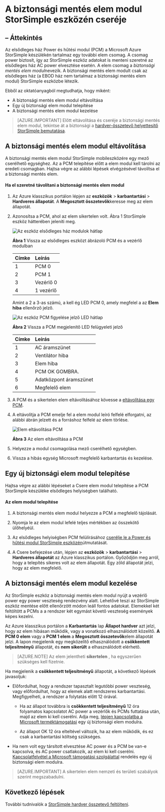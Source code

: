 <properties 
   pageTitle="Cserélje le a elem StorSimple eszközön |} Microsoft Azure"
   description="Ismerteti, hogyan lehet eltávolítani, csere és a biztonsági mentés elem modul StorSimple eszközén karbantartása."
   services="storsimple"
   documentationCenter=""
   authors="alkohli"
   manager="carmonm"
   editor="" />
<tags 
   ms.service="storsimple"
   ms.devlang="NA"
   ms.topic="article"
   ms.tgt_pltfrm="NA"
   ms.workload="TBD"
   ms.date="08/17/2016"
   ms.author="alkohli" />

# <a name="replace-the-backup-battery-module-on-your-storsimple-device"></a>A biztonsági mentés elem modul StorSimple eszközén cseréje

## <a name="overview"></a>– Áttekintés

Az elsődleges ház Power és hűtési modul (PCM) a Microsoft Azure StorSimple készülékén tartalmaz egy további elem csomag. A csomag power biztosít, így az StorSimple eszköz adatokat is menteni szeretné az elsődleges ház AC power elvesztése esetén. A elem csomag a *biztonsági mentés elem modul*nevezik. A biztonsági mentés elem modult csak az elsődleges ház (a EBOD ház nem tartalmaz a biztonsági mentés elem modul) StorSimple eszközbe létezik. 

Ebből az oktatóanyagból megtudhatja, hogy miként:

- A biztonsági mentés elem modul eltávolítása 
- Egy új biztonsági elem modul telepítése
- A biztonsági mentés elem modul kezelése

>[AZURE.IMPORTANT] Előtt eltávolítása és cseréje a biztonsági mentés elem modul, tekintse át a biztonsági a [hardver-összetevő helyettesítő StorSimple bemutatása](storsimple-hardware-component-replacement.md).

## <a name="remove-the-backup-battery-module"></a>A biztonsági mentés elem modul eltávolítása

A biztonsági mentés elem modul StorSimple mobileszközére egy mező cserélhető egységhez. Az a PCM telepítése előtt a elem modul kell tárolni az eredeti csomagban. Hajtsa végre az alábbi lépések elvégzésével távolítsa el a biztonsági mentés elem.

#### <a name="to-remove-the-backup-battery-module"></a>Ha el szeretné távolítani a biztonsági mentés elem modul

1. Az Azure klasszikus portálon lépjen az **eszközök** > **karbantartási** > **Hardveres állapotát**. A **Megosztott összetevők**keresse meg az elem állapotát.

2. Azonosítsa a PCM, ahol az elem sikertelen volt. Ábra 1 StorSimple eszköz hátterében jeleníti meg.

    ![Az eszköz elsődleges ház modulok hátlap](./media/storsimple-battery-replacement/IC740994.png)

    **Ábra 1** Vissza az elsődleges eszközt ábrázoló PCM és a vezérlő modulban

  	|Címke|Leírás|
  	|:----|:----------|
  	|1|PCM 0|
  	|2|PCM 1|
  	|3|Vezérlő 0|
  	|4|1 vezérlő|

    Amint a 2 a 3-as számú, a kell ég LED PCM 0, amely megfelel a az **Elem hiba** ellenőrző jelző.

    ![Az eszköz PCM figyelése jelző LED hátlap](./media/storsimple-battery-replacement/IC740992.png)

    **Ábra 2** Vissza a PCM megjelenítő LED felügyeleti jelző

  	|Címke|Leírás|
  	|:---|:-----------|
  	|1|AC áramszünet|
  	|2|Ventilátor hiba|
  	|3|Elem hiba|
  	|4|PCM OK GOMBRA.|
  	|5|Adatközpont áramszünet|
  	|6|Megfelelő elem|

3. A PCM és a sikertelen elem eltávolításához kövesse a [eltávolítása egy PCM](storsimple-power-cooling-module-replacement.md#remove-a-pcm).

4. A eltávolítja a PCM emelje fel a elem modul leíró felfelé elforgatni, az alábbi ábrán jelzett és a forráshoz felfelé az elem törlése.

    ![Elem eltávolítása PCM](./media/storsimple-battery-replacement/IC741019.png)

    **Ábra 3** Az elem eltávolítása a PCM

5. Helyezze a modul csomagolása mező cserélhető egységben.

6. Vissza a hibás egység Microsoft megfelelő karbantartás és kezelése.

## <a name="install-a-new-backup-battery-module"></a>Egy új biztonsági elem modul telepítése

Hajtsa végre az alábbi lépéseket a Csere elem modul telepítése a PCM StorSimple készüléke elsődleges helyiségben található.

#### <a name="to-install-the-battery-module"></a>Az elem modul telepítése

1. A biztonsági mentés elem modul helyezze a PCM a megfelelő tájolását.

2. Nyomja le az elem modul lefelé teljes mértékben az összekötő ülőhelyéül.

3. Az elsődleges helyiségben PCM felülírásához [cserélje le a Power és hűtési modul StorSimple eszközén](storsimple-power-cooling-module-replacement.md)útmutatását.

4. A Csere befejezése után, lépjen az **eszközök** > **karbantartási** > **Hardveres állapotát** az Azure klasszikus portálon. Győződjön meg arról, hogy a telepítés sikeres volt az elem állapotát. Egy zöld állapotát jelzi, hogy az elem megfelelő.

## <a name="maintain-the-backup-battery-module"></a>A biztonsági mentés elem modul kezelése

Az StorSimple eszköz a biztonsági mentés elem modul nyújt a vezérlő power egy power veszteség rendezvény alatt. Lehetővé teszi az StorSimple eszköz mentése előtt ellenőrzött módon leáll fontos adatokat. Elemekkel két feltöltött a PCMs a a rendszer két egymást követő veszteség események képes kezelni.

Az Azure klasszikus portálon a **Karbantartás** lap **Állapot hardver** azt jelzi, hogy az elem hibásan működik, vagy a vonatkozó elhasználódott közelítő. **A PCM 0 elem** vagy a **PCM 1 elem** a **Megosztott összetevők**elem állapotát jelzi. A lapon megjelenik egy megközelítő elhasználódott a **csökkentett teljesítményű** állapotát, és **nem sikerült** a elhasználódott elérhető. 

>[AZURE.NOTE] Az elem jelentheti **sikertelen** , ha egyszerűen szükséges kell fizetnie.
 
Ha megjelenik a **csökkentett teljesítményű** állapotát, a következő lépések javasoljuk:

- Előfordulhat, hogy a rendszer tapasztalt legutóbbi power veszteség, vagy előfordulhat, hogy az elemek alatt rendszeres karbantartási. Megfigyelheti, a rendszer a folytatás előtt 12 órával.

    - Ha az állapot továbbra is **csökkentett teljesítményű** 12 óra folyamatos kapcsolatot AC power a vezérlők és PCMs futtatása után, majd az elem ki kell cserélni. Adja meg, [lépjen kapcsolatba a Microsoft terméktámogatási](storsimple-contact-microsoft-support.md) egy új biztonsági elem modulra.

    - Az állapot OK 12 óra elteltével változik, ha az elem működik, és ez csak a karbantartási költség szükséges.

- Ha nem volt egy társított elvesztése AC power és a PCM be van-e kapcsolva, és AC power csatlakozik, az elem ki kell cserélni. [Kapcsolatfelvétel a Microsoft támogatási szolgálattal](storsimple-contact-microsoft-support.md) rendelés egy új biztonsági elem modulra.

>[AZURE.IMPORTANT] A sikertelen elem nemzeti és területi szabályok szerint megszabadulni. 

## <a name="next-steps"></a>Következő lépések

További tudnivalók a [StorSimple hardver összetevő feltölteni](storsimple-hardware-component-replacement.md).
